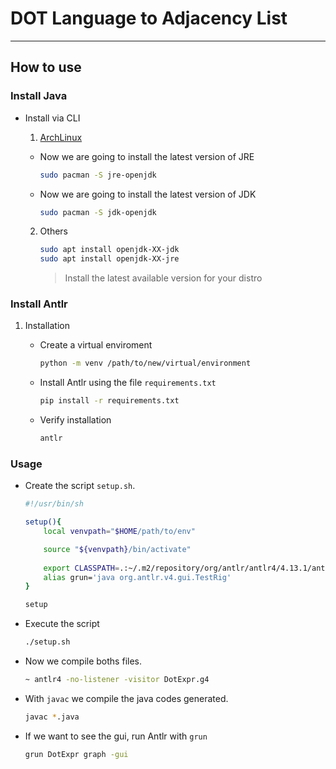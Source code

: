 # DOT Language to Adjacency List
---
## How to use
### Install Java

- Install via CLI

  1. [ArchLinux](https://www.tecmint.com/install-java-on-arch-linux/)
   
	* Now we are going to install the latest version of JRE
		```bash
		sudo pacman -S jre-openjdk
		```

	* Now we are going to install the latest version of JDK
		```bash
		sudo pacman -S jdk-openjdk
		```
   2. Others
		```bash
		sudo apt install openjdk-XX-jdk
		sudo apt install openjdk-XX-jre
		```
		>Install the latest available version for your distro

### Install Antlr
1. Installation
   * Create a virtual enviroment
		```bash
		python -m venv /path/to/new/virtual/environment
		```
   
   * Install Antlr using the file `requirements.txt`
		```bash
		pip install -r requirements.txt
		```
   
   * Verify installation
		```bash
		antlr
		```
  
### Usage
   
   * Create the script `setup.sh`.

		```sh
		#!/usr/bin/sh

		setup(){
			local venvpath="$HOME/path/to/env"

			source "${venvpath}/bin/activate"
			
			export CLASSPATH=.:~/.m2/repository/org/antlr/antlr4/4.13.1/antlr4-4.13.1-complete.jar:$CLASSPATH
			alias grun='java org.antlr.v4.gui.TestRig'
		}

		setup
		```
   * Execute the script
		```bash
		./setup.sh
		```

   * Now we compile boths files.
		```bash
		~ antlr4 -no-listener -visitor DotExpr.g4 
		```

   * With `javac` we compile the java codes generated.
		```bash
		javac *.java
		```

   * If we want to see the gui, run Antlr with `grun`
		```bash
		grun DotExpr graph -gui
        ```
